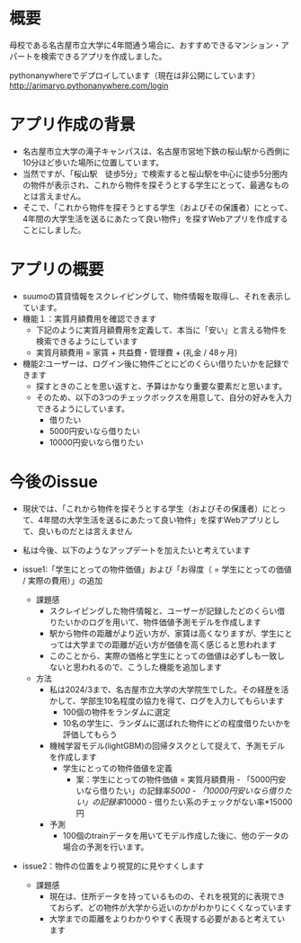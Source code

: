 # 概要
母校である名古屋市立大学に4年間通う場合に、おすすめできるマンション・アパートを検索できるアプリを作成しました。

pythonanywhereでデプロイしています（現在は非公開にしています）
http://arimaryo.pythonanywhere.com/login


# アプリ作成の背景
- 名古屋市立大学の滝子キャンパスは、名古屋市営地下鉄の桜山駅から西側に10分ほど歩いた場所に位置しています。
- 当然ですが、「桜山駅　徒歩5分」で検索すると桜山駅を中心に徒歩5分圏内の物件が表示され、これから物件を探そうとする学生にとって、最適なものとは言えません。
- そこで、「これから物件を探そうとする学生（およびその保護者）にとって、4年間の大学生活を送るにあたって良い物件」を探すWebアプリを作成することにしました。

# アプリの概要
- suumoの賃貸情報をスクレイピングして、物件情報を取得し、それを表示しています。
- 機能１：実質月額費用を確認できます
  - 下記のように実質月額費用を定義して、本当に「安い」と言える物件を検索できるようにしています  
  - 実質月額費用 = 家賃 + 共益費・管理費 + (礼金 / 48ヶ月)
- 機能2:ユーザーは、ログイン後に物件ごとにどのくらい借りたいかを記録できます
  - 探すときのことを思い返すと、予算はかなり重要な要素だと思います。
  - そのため、以下の3つのチェックボックスを用意して、自分の好みを入力できるようにしています。  
    - 借りたい
    - 5000円安いなら借りたい
    - 10000円安いなら借りたい
   
# 今後のissue
- 現状では、「これから物件を探そうとする学生（およびその保護者）にとって、4年間の大学生活を送るにあたって良い物件」を探すWebアプリとして、良いものだとは言えません
- 私は今後、以下のようなアップデートを加えたいと考えています

- issue1:「学生にとっての物件価値」および「お得度（ = 学生にとっての価値 / 実際の費用）」の追加
  - 課題感
    - スクレイピングした物件情報と、ユーザーが記録したどのくらい借りたいかのログを用いて、物件価値予測モデルを作成します
    - 駅から物件の距離がより近い方が、家賃は高くなりますが、学生にとっては大学までの距離が近い方が価値を高く感じると思われます
    - このことから、実際の価格と学生にとっての価値は必ずしも一致しないと思われるので、こうした機能を追加します
  - 方法
    - 私は2024/3まで、名古屋市立大学の大学院生でした。その経歴を活かして、学部生10名程度の協力を得て、ログを入力してもらいます
      - 100個の物件をランダムに選定
      - 10名の学生に、ランダムに選ばれた物件にどの程度借りたいかを評価してもらう 
    - 機械学習モデル(lightGBM)の回帰タスクとして捉えて、予測モデルを作成します
      - 学生にとっての物件価値を定義
        - 案：学生にとっての物件価値 = 実質月額費用 - 「5000円安いなら借りたい」の記録率*5000 - 「10000円安いなら借りたい」の記録率*10000 - 借りたい系のチェックがない率*15000円
    - 予測
      - 100個のtrainデータを用いてモデル作成した後に、他のデータの場合の予測を行います。
- issue2：物件の位置をより視覚的に見やすくします
  - 課題感
    - 現在は、住所データを持っているものの、それを視覚的に表現できておらず、どの物件が大学から近いのかがわかりにくくなっています
    - 大学までの距離をよりわかりやすく表現する必要があると考えています  
